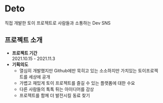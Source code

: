 # Deto
직접 개발한 토이 프로젝트로 사람들과 소통하는 Dev SNS

## 프로젝트 소개
+ **프로젝트 기간**  
 2021.10.15 - 2021.11.3
+ **기획의도**  
  + 열심히 개발했지만 Github에만 묵히고 있는 소소하지만 가치있는 토이프로젝트를 세상에 공개
  + 가볍고 재밌게 토이 프로젝트를 즐길 수 있는 플랫폼에 대한 수요
  + 다른 사람들의 톡톡 튀는 아이디어를 감상
  + 프로젝트를 함께 더 발전시킬 동료 찾기

